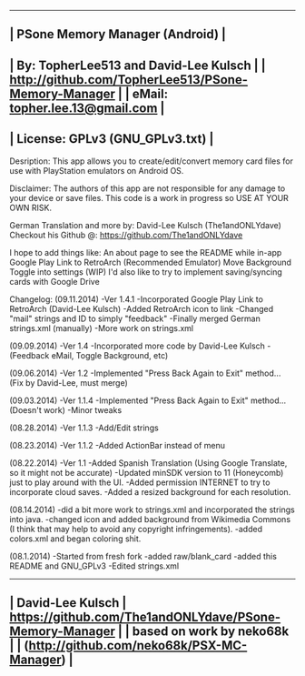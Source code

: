 --------------------------------------------------
|         PSone Memory Manager (Android)         |
------------------------------------------------------------------
|         By: TopherLee513 and David-Lee Kulsch                  |
|      http://github.com/TopherLee513/PSone-Memory-Manager       |
|      eMail: topher.lee.13@gmail.com                            |
------------------------------------------------------------------
|         License: GPLv3 (GNU_GPLv3.txt)      |
-----------------------------------------------

Desription: This app allows you to create/edit/convert memory card files for use with PlayStation emulators on Android OS.

Disclaimer: The authors of this app are not responsible for any damage to your device or save files. This code is a work in progress so USE AT YOUR OWN RISK.

German Translation and more by: David-Lee Kulsch (The1andONLYdave)
Checkout his Github @: https://github.com/The1andONLYdave

I hope to add things like:
An about page to see the README while in-app
Google Play Link to RetroArch (Recommended Emulator)
Move Background Toggle into settings (WIP)
I'd also like to try to implement saving/syncing cards with Google Drive

Changelog:
(09.11.2014)
-Ver 1.4.1
-Incorporated Google Play Link to RetroArch (David-Lee Kulsch)
-Added RetroArch icon to link
-Changed "mail" strings and ID to simply "feedback"
-Finally merged German strings.xml (manually)
-More work on strings.xml

(09.09.2014)
-Ver 1.4
-Incorporated more code by David-Lee Kulsch
-(Feedback eMail, Toggle Background, etc)

(09.06.2014)
-Ver 1.2
-Implemented "Press Back Again to Exit" method... (Fix by David-Lee, must merge)

(09.03.2014)
-Ver 1.1.4
-Implemented "Press Back Again to Exit" method... (Doesn't work)
-Minor tweaks

(08.28.2014)
-Ver 1.1.3
-Add/Edit strings

(08.23.2014)
-Ver 1.1.2
-Added ActionBar instead of menu

(08.22.2014)
-Ver 1.1
-Added Spanish Translation (Using Google Translate,  so it might not be accurate)
-Updated minSDK version to 11 (Honeycomb) just to play around with the UI.
-Added permission INTERNET to try to incorporate cloud saves.
-Added a resized background for each resolution.

(08.14.2014)
-did a bit more work to strings.xml and incorporated the strings into java.
-changed icon and added background from Wikimedia Commons (I think that may help to avoid any copyright infringements).
-added colors.xml and began coloring shit.

(08.1.2014)
-Started from fresh fork
-added raw/blank_card
-added this README and GNU_GPLv3
-Edited strings.xml

------------------------------------------------------------------
|     David-Lee Kulsch
|      https://github.com/The1andONLYdave/PSone-Memory-Manager   |
|      based on work by neko68k                                  |
|      (http://github.com/neko68k/PSX-MC-Manager)                |
------------------------------------------------------------------